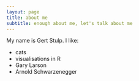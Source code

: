 ```yaml
---
layout: page
title: about me
subtitle: enough about me, let's talk about me
---
```


My name is Gert Stulp. I like:

- cats
- visualisations in R
- Gary Larson
- Arnold Schwarzenegger

